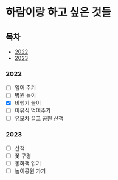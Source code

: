 # 하람이랑 하고 싶은 것들

## 목차

- [2022](#2022)
- [2023](#2023)

### 2022

- [ ] 업어 주기
- [ ] 병원 놀이
- [x] 비행기 놀이
- [ ] 이유식 먹여주기
- [ ] 유모차 끌고 공원 산책

### 2023

- [ ] 산책
- [ ] 꽃 구경
- [ ] 동화책 읽기
- [ ] 놀이공원 가기
